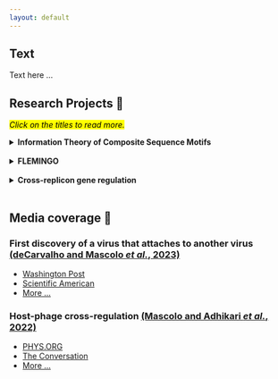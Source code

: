 ```yaml
---
layout: default
---
```


<!-- Google tag (gtag.js) -->
<script async src="https://www.googletagmanager.com/gtag/js?id=G-WL39373EB2"></script>
<script>
  window.dataLayer = window.dataLayer || [];
  function gtag(){dataLayer.push(arguments);}
  gtag('js', new Date());

  gtag('config', 'G-WL39373EB2');
</script>

## Text

Text here ...


## Research Projects 🔬
<mark><i>Click on the titles to read more.</i></mark>

<details>
<summary id="ITCM"><strong>Information Theory of Composite Sequence Motifs</strong></summary>
Through nucleotide conservation, the genomic positions that must be bound by transcription factors can provide information.
The information content (named <i>Rsequence</i>) can be measured (in <i>bits</i>) and happens to be nearly equal to the amount of information theoretically required for the target location to be accomplishable (a quantity named <i>Rfrequency</i>)
<a href="https://doi.org/10.1016/0022-2836(86)90165-8">(Schneider <i>et al.</i>, 1986)</a>.
I proposed a generalized framework for this fundational theory that can be used to describe the evolution of *composite* sequence motifs of *n* elements
<a href="https://doi.org/10.1101/2024.11.11.623117">(Mascolo & Erill, 2024)</a>.
The classical theory by Schenider can be seen as a special case where <i>n=1</i>.
I also show how this framework can be applied to study different aspects of target recognition mediated by molecular complexes (how protein flexibility can co-evolve with spacer variability, the thermodynamic efficiency of different recruitment strategies, and the effect of mutation spectra on the evolvability of different information-encoding strategies).
<br />
&#x1F4CC; <a href="/pdf_files/poster_Info_Theo_Composite_Motifs.pdf" target="_blank"><b>Open poster</b></a>

</details>
<br>
<details>
<summary><strong>FLEMINGO</strong></summary>
I developed a motif discovery tool that can discover <i>composite motifs</i> (see <a href="#ITCM">Composite Sequence Motifs</a> ) in biological data (sets of co-regulated promoters) through evolutionary computation. The tool, called <i>FLEMINGO</i> (for <strong>FLE</strong>xible <strong>M</strong>otif <strong>IN</strong>ference via <strong>G</strong>enetic <strong>O</strong>ptimization), can detect motifs encompassing spacers (or <i>gaps</i>) of variable length, as well as DNA shape features (inferred from the DNA sequence).

</details>
<br />

<details>
<summary><strong>Cross-replicon gene regulation</strong></summary>
Text here ...
<br />
&#x1F4CC; <a href="/pdf_files/poster_MGE_TF.pdf" target="_blank"><b>Open poster</b></a>

</details>
<br />

## Media coverage 📰

### First discovery of a virus that attaches to another virus [(deCarvalho and Mascolo *et al.*, 2023)](https://www.nature.com/articles/s41396-023-01548-0)
* [Washington Post](https://www.washingtonpost.com/science/2023/11/13/mindflayer-virus-discovered-maryland/)
* [Scientific American](https://www.scientificamerican.com/article/vampire-viruses-prey-on-other-viruses-to-replicate-themselves-and-may-hold-the-key-to-new-antiviral-therapies/)
* [More ...](https://nature.altmetric.com/details/155926514/news)

### Host-phage cross-regulation [(Mascolo and Adhikari *et al.*, 2022)](https://doi.org/10.3389/fmicb.2022.918015)
* [PHYS.ORG](https://phys.org/news/2022-09-viruses-eyes-ears.html)
* [The Conversation](https://theconversation.com/viruses-may-be-watching-you-some-microbes-lie-in-wait-until-their-hosts-unknowingly-give-them-the-signal-to-start-multiplying-and-kill-them-189949)
* [More ...](https://loop-impact.frontiersin.org/impact/article/918015#socialbuzz)


